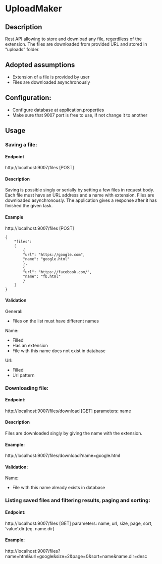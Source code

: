 # UploadMaker

## Description
Rest API allowing to store and download any file, regerdlless of the extension. The files are downloaded from provided URL and stored in “uploads” folder.

## Adopted assumptions
- Extension of a file is provided by user
- Files are downloaded asynchronously

## Configuration:
- Configure database at application.properties
- Make sure that 9007 port is free to use, if not change it to another 

## Usage

### Saving a file:
#### Endpoint
http://localhost:9007/files [POST]
#### Description
Saving is possible singly or serially by setting a few files in request body. Each file must have an URL address and a name with extension. Files are downloaded asynchronously. The application gives a response after it has finished the given task.
#### Example
http://localhost:9007/files [POST]
```
{
	"files":
	[
		{
		"url": "https://google.com",
		"name": "google.html"	
		},
		{
		"url": "https://facebook.com/",
		"name": "fb.html"	
		}
	]
}
```
#### Validation
General:
  - Files on the list must have different names
  
Name:
  - Filled
  - Has an extension
  - File with this name does not exist in database
  
Url:
  - Filled
  - Url pattern
  
### Downloading file:
#### Endpoint:
http://localhost:9007/files/download [GET] parameters: name
#### Description
Files are downloaded singly by giving the name with the extension.
#### Example:
http://localhost:9007/files/download?name=google.html
#### Validation:
Name:
- File with this name already exists in database

### Listing saved files and filtering results, paging and sorting:
#### Endpoint:
http://localhost:9007/files [GET] parameters: name, url, size, page, sort, ‘value’.dir (eg. name.dir)
#### Example:
http://localhost:9007/files?name=html&url=google&size=2&page=0&sort=name&name.dir=desc


